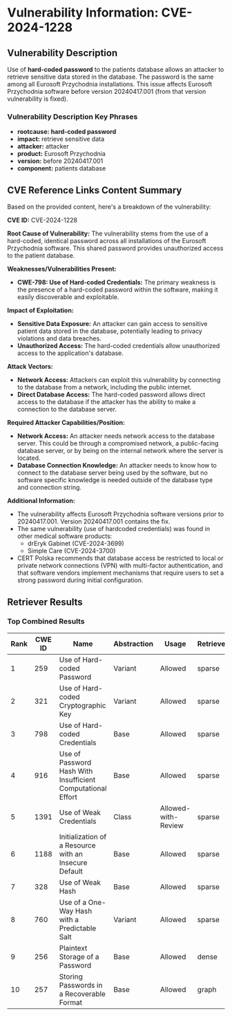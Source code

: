 # Vulnerability Information: CVE-2024-1228

## Vulnerability Description
Use of **hard-coded password** to the patients database allows an attacker to retrieve sensitive data stored in the database. The password is the same among all Eurosoft Przychodnia installations. This issue affects Eurosoft Przychodnia software before version 20240417.001 (from that version vulnerability is fixed).

### Vulnerability Description Key Phrases
- **rootcause:** **hard-coded password**
- **impact:** retrieve sensitive data
- **attacker:** attacker
- **product:** Eurosoft Przychodnia
- **version:** before 20240417.001
- **component:** patients database

## CVE Reference Links Content Summary
Based on the provided content, here's a breakdown of the vulnerability:

**CVE ID:** CVE-2024-1228

**Root Cause of Vulnerability:**
The vulnerability stems from the use of a hard-coded, identical password across all installations of the Eurosoft Przychodnia software. This shared password provides unauthorized access to the patient database.

**Weaknesses/Vulnerabilities Present:**
- **CWE-798: Use of Hard-coded Credentials:** The primary weakness is the presence of a hard-coded password within the software, making it easily discoverable and exploitable.

**Impact of Exploitation:**
- **Sensitive Data Exposure:** An attacker can gain access to sensitive patient data stored in the database, potentially leading to privacy violations and data breaches.
- **Unauthorized Access:** The hard-coded credentials allow unauthorized access to the application's database.

**Attack Vectors:**
- **Network Access:** Attackers can exploit this vulnerability by connecting to the database from a network, including the public internet.
- **Direct Database Access:** The hard-coded password allows direct access to the database if the attacker has the ability to make a connection to the database server.

**Required Attacker Capabilities/Position:**
- **Network Access:** An attacker needs network access to the database server. This could be through a compromised network, a public-facing database server, or by being on the internal network where the server is located.
- **Database Connection Knowledge:** An attacker needs to know how to connect to the database server being used by the software, but no software specific knowledge is needed outside of the database type and connection string.

**Additional Information:**
- The vulnerability affects Eurosoft Przychodnia software versions prior to 20240417.001. Version 20240417.001 contains the fix.
- The same vulnerability (use of hardcoded credentials) was found in other medical software products:
   - drEryk Gabinet (CVE-2024-3699)
   - Simple Care (CVE-2024-3700)
- CERT Polska recommends that database access be restricted to local or private network connections (VPN) with multi-factor authentication, and that software vendors implement mechanisms that require users to set a strong password during initial configuration.

## Retriever Results

### Top Combined Results

| Rank | CWE ID | Name | Abstraction | Usage  | Retrievers | Individual Scores |
|------|--------|------|-------------|-------|------------|-------------------|
| 1 | 259 | Use of Hard-coded Password | Variant | Allowed | sparse | 0.344 |
| 2 | 321 | Use of Hard-coded Cryptographic Key | Variant | Allowed | sparse | 0.332 |
| 3 | 798 | Use of Hard-coded Credentials | Base | Allowed | sparse | 0.306 |
| 4 | 916 | Use of Password Hash With Insufficient Computational Effort | Base | Allowed | sparse | 0.296 |
| 5 | 1391 | Use of Weak Credentials | Class | Allowed-with-Review | sparse | 0.287 |
| 6 | 1188 | Initialization of a Resource with an Insecure Default | Base | Allowed | sparse | 0.267 |
| 7 | 328 | Use of Weak Hash | Base | Allowed | sparse | 0.265 |
| 8 | 760 | Use of a One-Way Hash with a Predictable Salt | Variant | Allowed | sparse | 0.263 |
| 9 | 256 | Plaintext Storage of a Password | Base | Allowed | dense | 0.533 |
| 10 | 257 | Storing Passwords in a Recoverable Format | Base | Allowed | graph | 0.002 |

